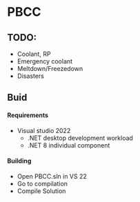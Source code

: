 # PBCC
## TODO:
- Coolant, RP
- Emergency coolant
- Meltdown/Freezedown
- Disasters
## Buid
#### Requirements
- Visual studio 2022
    - .NET desktop development workload
    - .NET 8 individual component

#### Building
- Open PBCC.sln in VS 22
- Go to compilation
- Compile Solution